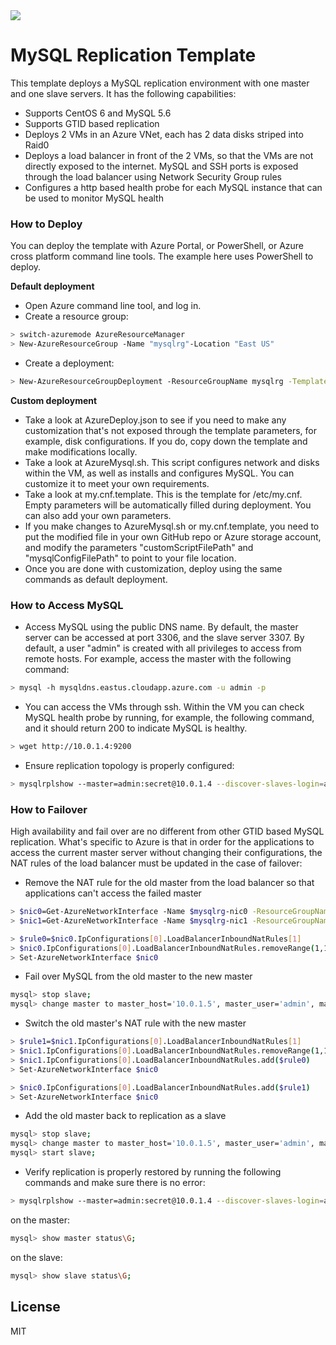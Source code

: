 <a href="https://portal.azure.com/#create/Microsoft.Template/uri/https%3A%2F%2Fraw.githubusercontent.com%2Fliupeirong%2Fazure-quickstart-templates%2Fmaster%2Fmysql-replication%2Fazuredeploy.json" target="_blank">
    <img src="http://azuredeploy.net/deploybutton.png"/>
</a>

# MySQL Replication Template

This template deploys a MySQL replication environment with one master and one slave servers.  It has the following capabilities:

  - Supports CentOS 6 and MySQL 5.6
  - Supports GTID based replication
  - Deploys 2 VMs in an Azure VNet, each has 2 data disks striped into Raid0
  - Deploys a load balancer in front of the 2 VMs, so that the VMs are not directly exposed to the internet.  MySQL and SSH ports is exposed through the load balancer using Network Security Group rules
  - Configures a http based health probe for each MySQL instance that can be used to monitor MySQL health

### How to Deploy
You can deploy the template with Azure Portal, or PowerShell, or Azure cross platform command line tools.  The example here uses PowerShell to deploy. 

**Default deployment**
* Open Azure command line tool, and log in.
* Create a resource group: 
```sh
> switch-azuremode AzureResourceManager
> New-AzureResourceGroup -Name "mysqlrg"-Location "East US"
```
* Create a deployment:
```sh
> New-AzureResourceGroupDeployment -ResourceGroupName mysqlrg -TemplateFile .\azuredeploy.json -TemplateParameterFile .\azuredeploy-parameters.json
```
**Custom deployment**
* Take a look at AzureDeploy.json to see if you need to make any customization that's not exposed through the template parameters, for example, disk configurations.  If you do, copy down the template and make modifications locally.
* Take a look at AzureMysql.sh.  This script configures network and disks within the VM, as well as installs and configures MySQL. You can customize it to meet your own requirements.
* Take a look at my.cnf.template.  This is the template for /etc/my.cnf.  Empty parameters will be automatically filled during deployment.  You can also add your own parameters. 
* If you make changes to AzureMysql.sh or my.cnf.template, you need to put the modified file in your own GitHub repo or Azure storage account, and modify the parameters "customScriptFilePath" and "mysqlConfigFilePath" to point to your file location.
* Once you are done with customization, deploy using the same commands as default deployment.

### How to Access MySQL
* Access MySQL using the public DNS name.  By default, the master server can be accessed at port 3306, and the slave server 3307.  By default, a user "admin" is created with all privileges to access from remote hosts. For example, access the master with the following command: 
```sh
> mysql -h mysqldns.eastus.cloudapp.azure.com -u admin -p 
```
* You can access the VMs through ssh.  Within the VM you can check MySQL health probe by running, for example, the following command, and it should return 200 to indicate MySQL is healthy.
```sh
> wget http://10.0.1.4:9200  
```
* Ensure replication topology is properly configured:
```sh
> mysqlrplshow --master=admin:secret@10.0.1.4 --discover-slaves-login=admin:secret 
```

### How to Failover
High availability and fail over are no different from other GTID based MySQL replication.  What's specific to Azure is that in order for the applications to access the current master server without changing their configurations, the NAT rules of the load balancer must be updated in the case of failover: 
* Remove the NAT rule for the old master from the load balancer so that applications can't access the failed master
```sh
> $nic0=Get-AzureNetworkInterface -Name $mysqlrg-nic0 -ResourceGroupName mysqlrg
> $nic1=Get-AzureNetworkInterface -Name $mysqlrg-nic1 -ResourceGroupName mysqlrg

> $rule0=$nic0.IpConfigurations[0].LoadBalancerInboundNatRules[1]
> $nic0.IpConfigurations[0].LoadBalancerInboundNatRules.removeRange(1,1)
> Set-AzureNetworkInterface $nic0
```
* Fail over MySQL from the old master to the new master
```sh
mysql> stop slave;
mysql> change master to master_host='10.0.1.5', master_user='admin', master_password='secret', master_auto_position=1;  
```
* Switch the old master's NAT rule with the new master
```sh
> $rule1=$nic1.IpConfigurations[0].LoadBalancerInboundNatRules[1]
> $nic1.IpConfigurations[0].LoadBalancerInboundNatRules.removeRange(1,1)
> $nic1.IpConfigurations[0].LoadBalancerInboundNatRules.add($rule0)
> Set-AzureNetworkInterface $nic0

> $nic0.IpConfigurations[0].LoadBalancerInboundNatRules.add($rule1)
> Set-AzureNetworkInterface $nic0
```
* Add the old master back to replication as a slave
```sh
mysql> stop slave;
mysql> change master to master_host='10.0.1.5', master_user='admin', master_password='secret', master_auto_position=1;  
mysql> start slave;
```
* Verify replication is properly restored by running the following commands and make sure there is no error:
```sh
> mysqlrplshow --master=admin:secret@10.0.1.4 --discover-slaves-login=admin:secret 
```
on the master:
```sh
mysql> show master status\G;
```
on the slave:
```sh
mysql> show slave status\G;
```


License
----

MIT

